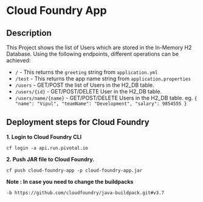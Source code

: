 
# Cloud Foundry App

## Description

This Project shows the list of Users which are stored in the In-Memory H2 Database.
Using the following endpoints, different operations can be achieved:
 - `/` - This returns the `greeting` string from `application.yml`
 - `/test` - This returns the app name string from `application.properties`
 - `/users` - GET/POST the list of Users in the H2_DB table.
 - `/users/{id}` - GET/POST/DELETE User in the H2_DB table.
 - `/users/name/{name}` - GET/POST/DELETE Users in the H2_DB table.
    eg. `{
        "name": "Vipul",
        "teamName": "Development",
        "salary": 9854555
        }`

## Deployment steps for Cloud Foundry

<b>1. Login to Cloud Foundry CLI</b>

    cf login -a api.run.pivotal.io

<b>2. Push JAR file to Cloud Foundry.</b>

    cf push cloud-foundry-app -p cloud-foundry-app.jar

<b>Note : In case you need to change the buildpacks</b>

    -b https://github.com/cloudfoundry/java-buildpack.git#v3.7